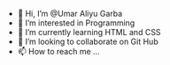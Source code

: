 - 👋 Hi, I’m @Umar Aliyu Garba 
- 👀 I’m interested in Programming 
- 🌱 I’m currently learning HTML and CSS
- 💞️ I’m looking to collaborate on Git Hub
- 📫 How to reach me ... 

<!---
Uag703/Uag703 is a ✨ special ✨ repository because its `README.md` (this file) appears on your GitHub profile.
You can click the Preview link to take a look at your changes.
--->

